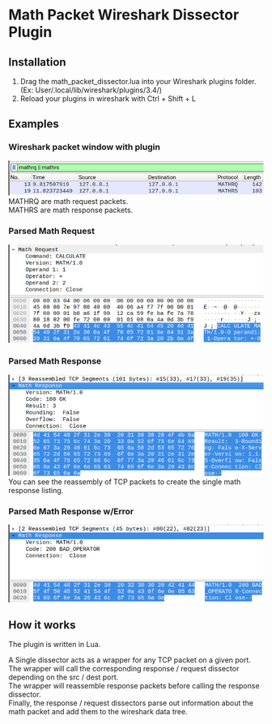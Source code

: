 # Math Packet Wireshark Dissector Plugin

## Installation
1. Drag the math_packet_dissector.lua into your Wireshark plugins folder. (Ex: User/.local/lib/wireshark/plugins/3.4/)
2. Reload your plugins in wireshark with Ctrl + Shift + L

## Examples
### Wireshark packet window with plugin
![Packet Window](images/packetwindow.png?raw=true "Wireshark packet window with plugin") </br>
MATHRQ are math request packets. </br>
MATHRS are math response packets.

### Parsed Math Request
![Math Request](images/mathrequest.png?raw=true "Parsed Math Request")

### Parsed Math Response
![Math Response](images/mathresponse.png?raw=true "Parsed Math Response") </br>
You can see the reassembly of TCP packets to create the single math response listing.

### Parsed Math Response w/Error
![Math Error Response](images/matherror.png?raw=true "Parsed Math Response w/Error")

## How it works
The plugin is written in Lua.

A Single dissector acts as a wrapper for any TCP packet on a given port. </br>
The wrapper will call the corresponding response / request dissector depending on the src / dest port. </br>
The wrapper will reassemble response packets before calling the response dissector. </br>
Finally, the response / request dissectors parse out information about the math packet and add them to the wireshark data tree.
